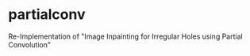 # partialconv
Re-Implementation of "Image Inpainting for Irregular Holes using Partial Convolution"
